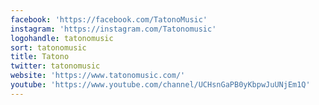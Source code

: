 ```yaml
---
facebook: 'https://facebook.com/TatonoMusic'
instagram: 'https://instagram.com/Tatonomusic'
logohandle: tatonomusic
sort: tatonomusic
title: Tatono
twitter: tatonomusic
website: 'https://www.tatonomusic.com/'
youtube: 'https://www.youtube.com/channel/UCHsnGaPB0yKbpwJuUNjEm1Q'
---
```

